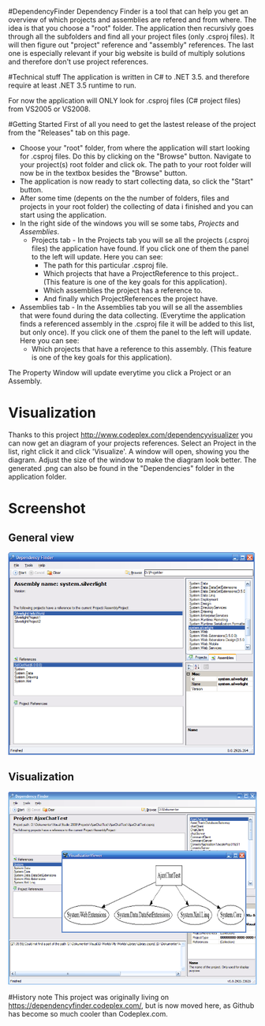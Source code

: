 #DependencyFinder
Dependency Finder is a tool that can help you get an overview of which projects and assemblies are refered and from where.
The idea is that you choose a "root" folder. The application then recursivly goes through all the subfolders and find all your project files (only .csproj files). It will then figure out "project" reference and "assembly" references. The last one is especially relevant if your big website is build of multiply solutions and therefore don't use project references.

#Technical stuff
The application is written in C# to .NET 3.5. and therefore require at least .NET 3.5 runtime to run.

For now the application will ONLY look for .csproj files (C# project files) from VS2005 or VS2008.


#Getting Started
First of all you need to get the lastest release of the project from the "Releases" tab on this page.

* Choose your "root" folder, from where the application will start looking for .csproj files. Do this by clicking on the "Browse" button. Navigate to your project(s) root folder and click ok. The path to your root folder will now be in the textbox besides the "Browse" button.
* The application is now ready to start collecting data, so click the "Start" button.
* After some time (depents on the the number of folders, files and projects in your root folder) the collecting of data i finished and you can start using the application.
* In the right side of the windows you will se some tabs, *Projects* and *Assemblies*. 
  * Projects tab - In the Projects tab you will se all the projects (.csproj files) the application have found. If you click one of them the panel to the left will update. Here you can see:
    * The path for this particular .csproj file. 
    * Which projects that have a ProjectReference to this project.. (This feature is one of the key goals for this application).
    * Which assemblies the project has a reference to.
    * And finally which ProjectReferences the project have.
* Assemblies tab - In the Assemblies tab you will se all the assemblies that were found during the data collecting. (Everytime the application finds a referenced assembly in the .csproj file it will be added to this list, but only once). If you click one of them the panel to the left will update. Here you can see:
    * Which projects that have a reference to this assembly. (This feature is one of the key goals for this application).

The Property Window will update everytime you click a Project or an Assembly.

# Visualization
Thanks to this project http://www.codeplex.com/dependencyvisualizer you can now get an diagram of your projects references. Select an Project in the list, right click it and click 'Visualize'. A window will open, showing you the diagram. Adjust the size of the window to make the diagram look better. The generated .png can also be found in the "Dependencies" folder in the application folder.

# Screenshot
## General view
![alt text](https://raw.githubusercontent.com/Laumania/DependencyFinder/master/screenshots/DependencyFinder1.png "DependencyFinder Screenshot 01")

## Visualization
![alt text](https://raw.githubusercontent.com/Laumania/DependencyFinder/master/screenshots/DependencyFinder2.png "DependencyFinder Screenshot 02")

#History note
This project was originally living on https://dependencyfinder.codeplex.com/, but is now moved here, as Github has become so much cooler than Codeplex.com.
